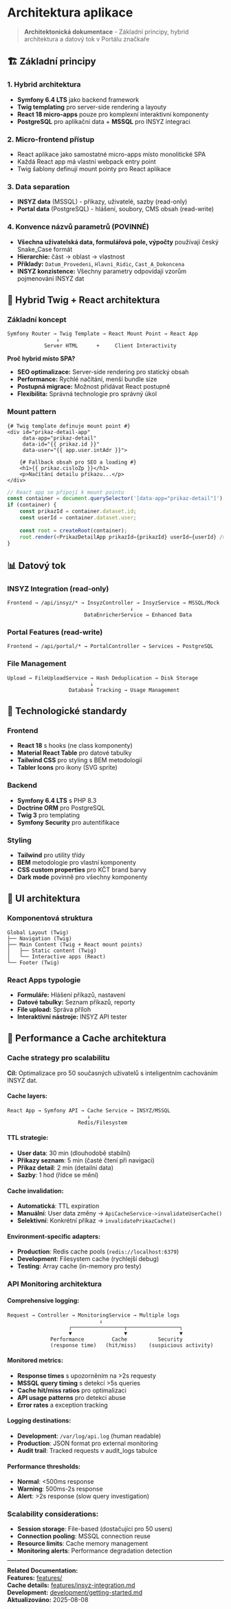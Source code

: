 # Architektura aplikace

> **Architektonická dokumentace** - Základní principy, hybrid architektura a datový tok v Portálu značkaře

## 🏗️ Základní principy

### 1. **Hybrid architektura**
- **Symfony 6.4 LTS** jako backend framework
- **Twig templating** pro server-side rendering a layouty  
- **React 18 micro-apps** pouze pro komplexní interaktivní komponenty
- **PostgreSQL** pro aplikační data + **MSSQL** pro INSYZ integraci

### 2. **Micro-frontend přístup**
- React aplikace jako samostatné micro-apps místo monolitické SPA
- Každá React app má vlastní webpack entry point
- Twig šablony definují mount pointy pro React aplikace

### 3. **Data separation**
- **INSYZ data** (MSSQL) - příkazy, uživatelé, sazby (read-only)
- **Portal data** (PostgreSQL) - hlášení, soubory, CMS obsah (read-write)

### 4. **Konvence názvů parametrů (POVINNÉ)**
- **Všechna uživatelská data, formulářová pole, výpočty** používají český Snake_Case formát
- **Hierarchie:** část → oblast → vlastnost  
- **Příklady:** `Datum_Provedeni`, `Hlavni_Ridic`, `Cast_A_Dokoncena`
- **INSYZ konzistence:** Všechny parametry odpovídají vzorům pojmenování INSYZ dat

## 🎯 Hybrid Twig + React architektura

### Základní koncept
```
Symfony Router → Twig Template → React Mount Point → React App
                ↓
            Server HTML      +     Client Interactivity
```

**Proč hybrid místo SPA?**
- **SEO optimalizace:** Server-side rendering pro statický obsah
- **Performance:** Rychlé načítání, menší bundle size
- **Postupná migrace:** Možnost přidávat React postupně
- **Flexibilita:** Správná technologie pro správný úkol

### Mount pattern
```twig
{# Twig template definuje mount point #}
<div id="prikaz-detail-app" 
     data-app="prikaz-detail"
     data-id="{{ prikaz.id }}"
     data-user="{{ app.user.intAdr }}">
    
    {# Fallback obsah pro SEO a loading #}
    <h1>{{ prikaz.cisloZp }}</h1>
    <p>Načítání detailu příkazu...</p>
</div>
```

```javascript
// React app se připojí k mount pointu
const container = document.querySelector('[data-app="prikaz-detail"]');
if (container) {
    const prikazId = container.dataset.id;
    const userId = container.dataset.user;
    
    const root = createRoot(container);
    root.render(<PrikazDetailApp prikazId={prikazId} userId={userId} />);
}
```

## 📊 Datový tok

### INSYZ Integration (read-only)
```
Frontend → /api/insyz/* → InsyzController → InsyzService → MSSQL/Mock
                                        ↓
                         DataEnricherService → Enhanced Data
```

### Portal Features (read-write)
```
Frontend → /api/portal/* → PortalController → Services → PostgreSQL
```

### File Management
```
Upload → FileUploadService → Hash Deduplication → Disk Storage
                           ↓
                    Database Tracking → Usage Management
```

## 🔧 Technologické standardy

### Frontend
- **React 18** s hooks (ne class komponenty)
- **Material React Table** pro datové tabulky
- **Tailwind CSS** pro styling s BEM metodologií
- **Tabler Icons** pro ikony (SVG sprite)

### Backend
- **Symfony 6.4 LTS** s PHP 8.3
- **Doctrine ORM** pro PostgreSQL
- **Twig 3** pro templating
- **Symfony Security** pro autentifikace

### Styling
- **Tailwind** pro utility třídy
- **BEM** metodologie pro vlastní komponenty
- **CSS custom properties** pro KČT brand barvy
- **Dark mode** povinně pro všechny komponenty

## 🎨 UI architektura

### Komponentová struktura
```
Global Layout (Twig)
├── Navigation (Twig)
├── Main Content (Twig + React mount points)
│   ├── Static content (Twig)
│   └── Interactive apps (React)
└── Footer (Twig)
```

### React Apps typologie
- **Formuláře:** Hlášení příkazů, nastavení
- **Datové tabulky:** Seznam příkazů, reporty
- **File upload:** Správa příloh
- **Interaktivní nástroje:** INSYZ API tester

## 🚀 Performance a Cache architektura

### Cache strategy pro scalabilitu
**Cíl:** Optimalizace pro 50 současných uživatelů s inteligentním cachováním INSYZ dat.

#### Cache layers:
```
React App → Symfony API → Cache Service → INSYZ/MSSQL
                          ↓
                       Redis/Filesystem
```

#### TTL strategie:
- **User data**: 30 min (dlouhodobě stabilní)
- **Příkazy seznam**: 5 min (časté čtení při navigaci)
- **Příkaz detail**: 2 min (detailní data)
- **Sazby**: 1 hod (řídce se mění)

#### Cache invalidation:
- **Automatická**: TTL expiration
- **Manuální**: User data změny → `ApiCacheService->invalidateUserCache()`
- **Selektivní**: Konkrétní příkaz → `invalidatePrikazCache()`

#### Environment-specific adapters:
- **Production**: Redis cache pools (`redis://localhost:6379`)
- **Development**: Filesystem cache (rychlejší debug)
- **Testing**: Array cache (in-memory pro testy)

### API Monitoring architektura

#### Comprehensive logging:
```
Request → Controller → MonitoringService → Multiple logs
                              ↓
                    ┌─────────────────┬─────────────────┐
                    ▼                 ▼                 ▼
              Performance         Cache          Security
              (response time)   (hit/miss)    (suspicious activity)
```

#### Monitored metrics:
- **Response times** s upozorněním na >2s requesty
- **MSSQL query timing** s detekcí >5s queries  
- **Cache hit/miss ratios** pro optimalizaci
- **API usage patterns** pro detekci abuse
- **Error rates** a exception tracking

#### Logging destinations:
- **Development**: `/var/log/api.log` (human readable)
- **Production**: JSON format pro external monitoring
- **Audit trail**: Tracked requests v audit_logs tabulce

#### Performance thresholds:
- **Normal**: <500ms response
- **Warning**: 500ms-2s response
- **Alert**: >2s response (slow query investigation)

### Scalability considerations:
- **Session storage**: File-based (dostačující pro 50 users)
- **Connection pooling**: MSSQL connection reuse
- **Resource limits**: Cache memory management
- **Monitoring alerts**: Performance degradation detection

---

**Related Documentation:**  
**Features:** [features/](features/)  
**Cache details:** [features/insyz-integration.md](features/insyz-integration.md)  
**Development:** [development/getting-started.md](development/getting-started.md)  
**Aktualizováno:** 2025-08-08
